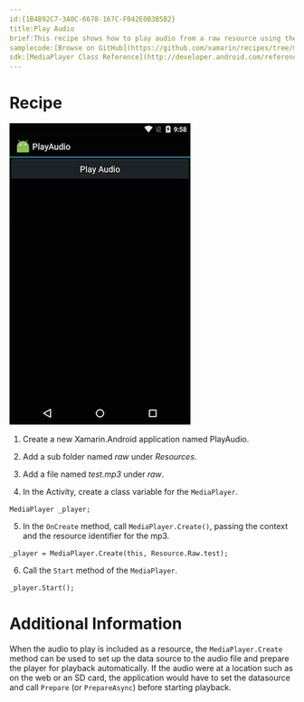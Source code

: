 ```yaml
---
id:{1B4B92C7-3A0C-6678-167C-F042E0B3B5B2}  
title:Play Audio  
brief:This recipe shows how to play audio from a raw resource using the MediaPlayer class.  
samplecode:[Browse on GitHub](https://github.com/xamarin/recipes/tree/master/android/media/audio/play_audio)  
sdk:[MediaPlayer Class Reference](http://developer.android.com/reference/android/media/MediaPlayer.html)  
---
```


<a name="Recipe" class="injected"></a>

# Recipe

 [ ![](Images/playaudio.png)](Images/playaudio.png)

1. Create a new Xamarin.Android application named PlayAudio.

2. Add a sub folder named *raw*
under *Resources*.

3. Add a file named *test.mp3* under *raw*.

4. In the Activity, create a class variable for the `MediaPlayer`.

```
MediaPlayer _player;
```

<ol start="5">
  <li>In the <code>OnCreate</code> method, call <code>MediaPlayer.Create()</code>, passing the context and the resource identifier for the mp3.</li>
</ol>

```
_player = MediaPlayer.Create(this, Resource.Raw.test);
```

<ol start="6">
  <li>Call the <code>Start</code> method of the <code>MediaPlayer</code>.</li>
</ol>

```
_player.Start();
```

 <a name="Additional_Information" class="injected"></a>


# Additional Information

When the audio to play is included as a resource, the `MediaPlayer.Create` method can be used to set up the data source to
the audio file and prepare the player for playback automatically. If the audio
were at a location such as on the web or an SD card, the application would have
to set the datasource and call `Prepare` (or `PrepareAsync`) before starting playback.